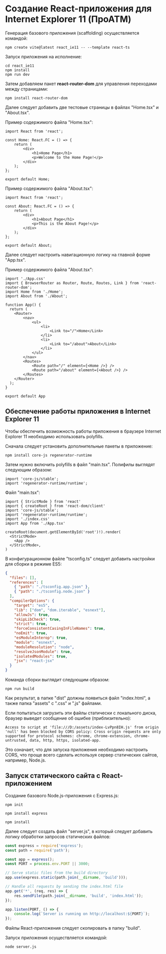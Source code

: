 # Создание React-приложения для Internet Explorer 11 (ПроАТМ)

Генерация базового приложения (scaffolding) осуществляется командой:

```shell
npm create vite@latest react_ie11 -- --template react-ts
```

Запуск приложения на исполнение:

```shell
cd react_ie11
npm install
npm run dev
```

Затем добавляем пакет **react-router-dom** для управления переходами между страницами:

```shell
npm install react-router-dom
```

Далее следует добавить две тестовые страницы в файлах "Home.tsx" и "About.tsx".

Пример содержимого файла "Home.tsx":

```tsx
import React from 'react';

const Home: React.FC = () => {
    return (
        <div>
            <h1>Home Page</h1>
            <p>Welcome to the Home Page!</p>
        </div>
    );
};

export default Home;
```

Пример содержимого файла "About.tsx":

```tsx
import React from 'react';

const About: React.FC = () => {
    return (
        <div>
            <h1>About Page</h1>
            <p>This is the About Page!</p>
        </div>
    );
};

export default About;
```

Далее следует настроить навигационную логику на главной форме "App.tsx".

Пример содержимого файла "About.tsx":

```tsx
import './App.css'
import { BrowserRouter as Router, Route, Routes, Link } from 'react-router-dom';
import Home from './Home';
import About from './About';

function App() {
  return (
    <Router>
        <nav>
            <ul>
                <li>
                    <Link to="/">Home</Link>
                </li>
                <li>
                    <Link to="/about">About</Link>
                </li>
            </ul>
        </nav>
        <Routes>
            <Route path="/" element={<Home />} />
            <Route path="/about" element={<About />} />
        </Routes>
    </Router>
  );
}

export default App
```

## Обеспечение работы приложения в Internet Explorer 11

Чтобы обеспечить возможность работы приложения в браузере Internet Explorer 11 необходимо использовать polyfills.

Сначала следует установить дополнительные пакеты в приложение:

```shell
npm install core-js regenerator-runtime
```

Затем нужно включить polyfills в файл "main.tsx". Полифилы выглядят следующим образом:

```tsx
import 'core-js/stable';
import 'regenerator-runtime/runtime';
```

Файл "main.tsx":

```tsx
import { StrictMode } from 'react'
import { createRoot } from 'react-dom/client'
import 'core-js/stable';
import 'regenerator-runtime/runtime';
import './index.css'
import App from './App.tsx'

createRoot(document.getElementById('root')!).render(
  <StrictMode>
    <App />
  </StrictMode>,
)
```

В конфигурационном файле "tsconfig.ts" следует добавить настройки для сборки в режиме ES5:

```json
{
  "files": [],
  "references": [
    { "path": "./tsconfig.app.json" },
    { "path": "./tsconfig.node.json" }
  ],
  "compilerOptions": {
    "target": "es5",
    "lib": ["dom", "dom.iterable", "esnext"],
    "allowJs": true,
    "skipLibCheck": true,
    "strict": true,
    "forceConsistentCasingInFileNames": true,
    "noEmit": true,
    "esModuleInterop": true,
    "module": "esnext",
    "moduleResolution": "node",
    "resolveJsonModule": true,
    "isolatedModules": true,
    "jsx": "react-jsx"
  }
}
```

Команда сборки выглядит следующим образом:

```shell
npm run build
```

Как результат, в папке "dist" должны появиться файл "index.html", а также папка "assets" с ".css" и ".js" файлами.

Если попытаться загрузить эти файлы статически с локального диска, браузер выведет сообщение об ошибке (приблизительно):

```
Access to script at 'file:///D:/assets/index-LvPpn8IH.js' from origin 'null' has been blocked by CORS policy: Cross origin requests are only supported for protocol schemes: chrome, chrome-extension, chrome-untrusted, data, http, https, isolated-app.
```

Это означает, что для запуска приложения необходимо настроить CORS, что проще всего сделать используя сервер статических сайтов, например, Node.js.

## Запуск статического сайта с React-приложением

Создание базового Node.js-приложения с Express.js:

```shell
npm init
```

```shell
npm install express
```

```shell
npm install
```

Далее следует создать файл "server.js", в который следует добавить логику обработки запросов статических файлов:

```js
const express = require('express');
const path = require('path');

const app = express();
const PORT = process.env.PORT || 3000;

// Serve static files from the build directory
app.use(express.static(path.join(__dirname, 'build')));

// Handle all requests by sending the index.html file
app.get('*', (req, res) => {
    res.sendFile(path.join(__dirname, 'build', 'index.html'));
});

app.listen(PORT, () => {
    console.log(`Server is running on http://localhost:${PORT}`);
});
```

Файлы React-приложения следует скопировать в папку "build".

Запуск приложения осуществляется командой:

```shell
node server.js
```
